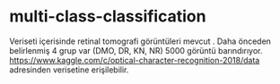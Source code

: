 # multi-class-classification
Veriseti içerisinde retinal tomografi görüntüleri mevcut . Daha önceden belirlenmiş 4 grup var (DMO, DR, KN, NR) 
5000 görüntü barındırıyor.
https://www.kaggle.com/c/optical-character-recognition-2018/data
adresinden verisetine erişilebilir.
